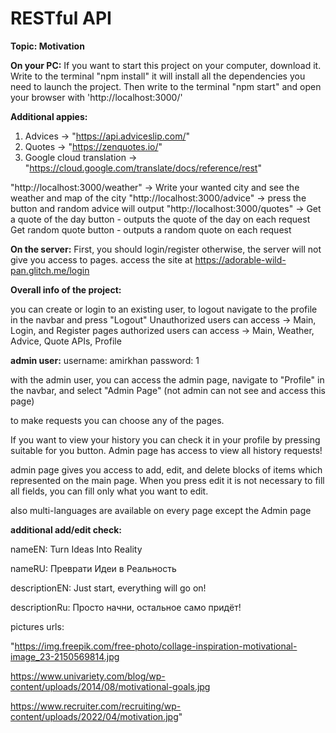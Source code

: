 # RESTful API
**Topic: Motivation**

**On your PC:**
If you want to start this project on your computer, download it. Write to the terminal "npm install" it will install all the dependencies you need to launch the project.
Then write to the terminal "npm start"
and open your browser with 'http://localhost:3000/'

**Additional appies:**

1. Advices -> "https://api.adviceslip.com/"
2. Quotes -> "https://zenquotes.io/"
3. Google cloud translation -> "https://cloud.google.com/translate/docs/reference/rest"


"http://localhost:3000/weather" -> Write your wanted city and see the weather and map of the city
"http://localhost:3000/advice" -> press the button and random advice will output
"http://localhost:3000/quotes" -> Get a quote of the day button - outputs the quote of the day on each request
                                Get random quote button - outputs a random quote on each request

**On the server:**
First, you should login/register otherwise, the server will not give you access to pages.
access the site at https://adorable-wild-pan.glitch.me/login




**Overall info of the project:**

you can create or login to an existing user, to logout navigate to the profile in the navbar and press "Logout"
Unauthorized users can access -> Main, Login, and Register pages
authorized users can access -> Main, Weather, Advice, Quote APIs, Profile

**admin user:**
username: amirkhan
password: 1

with the admin user, you can access the admin page, navigate to "Profile" in the navbar, and select "Admin Page" (not admin can not see and access this page)

to make requests you can choose any of the pages.

If you want to view your history you can check it in your profile by pressing suitable for you button. Admin page has access to view all history requests!

admin page gives you access to add, edit, and delete blocks of items which represented on the main page. When you press edit it is not necessary to fill all fields, you can fill only what you want to edit.

also multi-languages are available on every page except the Admin page



**additional add/edit check:**

nameEN: Turn Ideas Into Reality 

nameRU: Преврати Идеи в Реальность 

descriptionEN: Just start, everything will go on! 

descriptionRu: Просто начни, остальное само придёт!

pictures urls: 

"https://img.freepik.com/free-photo/collage-inspiration-motivational-image_23-2150569814.jpg 
 
https://www.univariety.com/blog/wp-content/uploads/2014/08/motivational-goals.jpg 
 
https://www.recruiter.com/recruiting/wp-content/uploads/2022/04/motivation.jpg"
